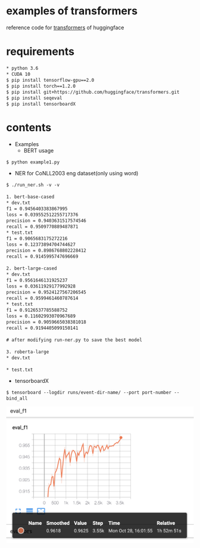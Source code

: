 # examples of transformers
reference code for [transformers](https://github.com/huggingface/transformers) of huggingface

# requirements

```
* python 3.6
* CUDA 10
$ pip install tensorflow-gpu==2.0
$ pip install torch==1.2.0
$ pip install git+https://github.com/huggingface/transformers.git
$ pip install seqeval
$ pip install tensorboardX
```

# contents

- Examples
  - BERT usage
```
$ python example1.py
```

- NER for CoNLL2003 eng dataset(only using word)
```
$ ./run_ner.sh -v -v

1. bert-base-cased
* dev.txt
f1 = 0.9456403383867995
loss = 0.039552512255717376
precision = 0.9403631517574546
recall = 0.9509770889487871
* test.txt
f1 = 0.9065683175272216
loss = 0.12373894704744627
precision = 0.8986768802228412
recall = 0.9145995747696669

2. bert-large-cased
* dev.txt
f1 = 0.9561646131925237
loss = 0.03611929177992928
precision = 0.9524127567206545
recall = 0.9599461460787614
* test.txt
f1 = 0.9126537785588752
loss = 0.11602993070967689
precision = 0.9059665038381018
recall = 0.9194405099150141

# after modifying run-ner.py to save the best model

3. roberta-large
* dev.txt

* test.txt

```
  - tensorboardX
```
$ tensorboard --logdir runs/event-dir-name/ --port port-number --bind_all
```
![](/data/eval_f1.png)
